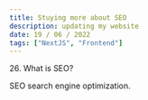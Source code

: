 ```yaml
---
title: Stuying more about SEO
description: updating my website
date: 19 / 06 / 2022
tags: ["NextJS", "Frontend"]
---
```


<p>26. What is SEO?</p>

<p> SEO search engine optimization.
</p>
